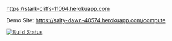 https://stark-cliffs-11064.herokuapp.com

Demo Site: https://salty-dawn-40574.herokuapp.com/compute

[![Build Status](https://travis-ci.com/safademirhan9/demo.svg?branch=main)](https://travis-ci.com/safademirhan9/demo)
